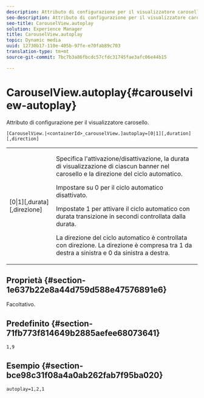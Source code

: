 ```yaml
---
description: Attributo di configurazione per il visualizzatore carosello.
seo-description: Attributo di configurazione per il visualizzatore carosello.
seo-title: CarouselView.autoplay
solution: Experience Manager
title: CarouselView.autoplay
topic: Dynamic media
uuid: 12730b17-110e-405b-97fe-e70fab89c703
translation-type: tm+mt
source-git-commit: 7bc7b3a86fbcdc57cfdc31745fae3afc06e44b15

---
```



# CarouselView.autoplay{#carouselview-autoplay}

Attributo di configurazione per il visualizzatore carosello.

`[CarouselView.|<containerId>_carouselView.]autoplay=[0|1][,duration][,direction]`

<table id="table_441553CD34C94A58A9D7CBF772DEDDB6"> 
 <tbody> 
  <tr> 
   <td colname="col1"> <p> <span class="codeph">[0|1][,durata][,direzione]</span> </p> </td> 
   <td colname="col2"> <p> Specifica l'attivazione/disattivazione, la durata di visualizzazione di ciascun banner nel carosello e la direzione del ciclo automatico. </p> <p>Impostare su <span class="codeph"> 0</span> per il ciclo automatico disattivato. </p> <p>Impostate <span class="codeph"> 1</span> per attivare il ciclo automatico con durata transizione in secondi controllata dalla <span class="codeph"> durata</span>. </p> <p>La direzione del ciclo automatico è controllata con <span class="codeph"> direzione</span>. La <span class="codeph"> direzione</span> è compresa tra <span class="codeph"> 1</span> da destra a sinistra e <span class="codeph"> 0</span> da sinistra a destra. </p> </td> 
  </tr> 
 </tbody> 
</table>

## Proprietà {#section-1e637b22e8a44d759d588e47576891e6}

Facoltativo.

## Predefinito {#section-71fb773f814649b2885aefee68073641}

`1,9`

## Esempio {#section-bce98c31f08a4a0ab262fab7f95ba020}

```
autoplay=1,2,1
```

